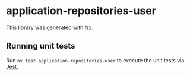 # application-repositories-user

This library was generated with [Nx](https://nx.dev).

## Running unit tests

Run `nx test application-repositories-user` to execute the unit tests via [Jest](https://jestjs.io).
